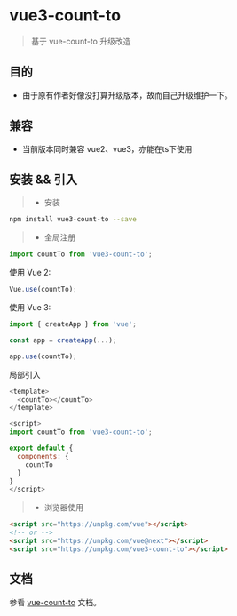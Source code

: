 # vue3-count-to

> 基于 vue-count-to 升级改造

## 目的

- 由于原有作者好像没打算升级版本，故而自己升级维护一下。

## 兼容

  - 当前版本同时兼容 vue2、vue3，亦能在ts下使用

## 安装 && 引入

> * 安装
``` bash
npm install vue3-count-to --save
```
> * 全局注册

```javascript
import countTo from 'vue3-count-to';
```

使用 Vue 2:

```javascript
Vue.use(countTo);
```

使用 Vue 3:

```javascript
import { createApp } from 'vue';

const app = createApp(...);

app.use(countTo);
```

局部引入

```javascript
<template>
  <countTo></countTo>
</template>

<script>
import countTo from 'vue3-count-to';

export default {
  components: {
    countTo
  }
}
</script>
```

> * 浏览器使用

```html
<script src="https://unpkg.com/vue"></script>
<!-- or -->
<script src="https://unpkg.com/vue@next"></script>
<script src="https://unpkg.com/vue3-count-to"></script>
```
## 文档

参看 [vue-count-to](https://github.com/PanJiaChen/vue-countTo) 文档。
